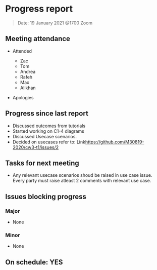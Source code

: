 <!-- File name must be Year-Month-Date.md
e.g. 2020-10-12.md -->

<!--One report per week Minimum!-->
# Progress report

> Date: 19 January 2021 @1700 Zoom

<!--Names of those who attended the meeting, CSV-->
## Meeting attendance

- Attended
  - Zac
  - Tom
  - Andrea
  - Rafeh
  - Max
  - Alikhan

- Apologies
  
## Progress since last report
<!--What have you done ?-->
<!--Single line bullet point-->

- Discussed outcomes from tutorials
- Started working on C1-4 diagrams
- Discussed Usecase scenarios.
- Decided on usecases refer to: Link<https://github.com/M30819-2020/cw3-t1/issues/2>

## Tasks for next meeting
<!--What will you do before the next?-->
<!--Single line bullet point-->

- Any relevant usecase scenarios shoud be raised in use case issue. Every party must raise atleast 2 comments with relevant use case.
  
## Issues blocking progress

### Major

- None

### Minor

- None

<!--Pick one-->
<!--## On schedule: YES-->
<!--## On schedule: NO-->

## On schedule: YES
